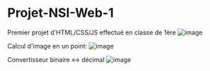 # Projet-NSI-Web-1
Premier projet d'HTML/CSS/JS effectué en classe de 1ère
![image](https://user-images.githubusercontent.com/77025212/221425914-3b6e16c8-ac7b-40d3-b48c-49fbe02d8c14.png)

Calcul d'image en un point:
![image](https://user-images.githubusercontent.com/77025212/221426119-4f1efcab-2f31-42e1-bde6-b91f54e59b21.png)

Convertisseur binaire <-> décimal
![image](https://user-images.githubusercontent.com/77025212/221425965-608a2249-c3ea-49ef-ae67-2073f87683d7.png)
